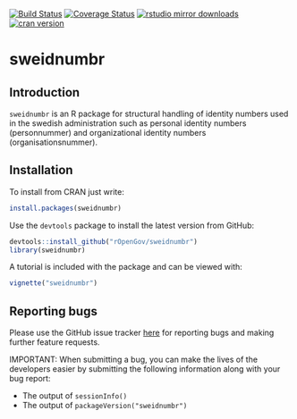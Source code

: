 [![Build Status](https://travis-ci.org/rOpenGov/sweidnumbr.svg?branch=master)](https://travis-ci.org/rOpenGov/sweidnumbr) [![Coverage Status](https://coveralls.io/repos/github/rOpenGov/sweidnumbr/badge.svg?branch=master)](https://coveralls.io/github/rOpenGov/sweidnumbr?branch=master) [![rstudio mirror downloads](http://cranlogs.r-pkg.org/badges/grand-total/sweidnumbr)](https://github.com/metacran/cranlogs.app)
[![cran version](http://www.r-pkg.org/badges/version/sweidnumbr)](http://cran.rstudio.com/web/packages/sweidnumbr)

sweidnumbr
==========

## Introduction

`sweidnumbr` is an R package for structural handling of identity numbers used in the swedish administration such as personal identity numbers (personnummer) and organizational identity numbers (organisationsnummer).

## Installation

To install from CRAN just write:

```r
install.packages(sweidnumbr)
```

Use the `devtools` package to install the latest version from GitHub:
```r
devtools::install_github("rOpenGov/sweidnumbr")
library(sweidnumbr)
```

A tutorial is included with the package and can be viewed with:
```r
vignette("sweidnumbr")
```

## Reporting bugs

Please use the GitHub issue tracker [here](https://github.com/rOpenGov/sweidnumbr/issues) for reporting bugs and making further feature requests.

IMPORTANT: When submitting a bug, you can make the lives of the developers easier by submitting the following information along with your bug report:
- The output of `sessionInfo()`
- The output of `packageVersion("sweidnumbr")`
